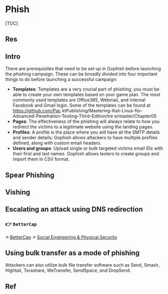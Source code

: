 # Phish

[TOC]



## Res


## Intro
There are prerequisites that need to be set up in Gophish before launching the phishing campaign. These can be broadly divided into four important things to do before launching a successful campaign:

- **Templates**: Templates are a very crucial part of phishing; you must be able to create your own templates based on your game plan. The most commonly used templates are Office365, Webmail, and internal Facebook and Gmail login. Some of the templates can be found at https://github.com/Pac ktPublishing/Mastering-Kali-Linux-for-Advanced-Penetration-Testing-Third-Edition/tre e/master/Chapter05
- **Pages**: The effectiveness of the phishing will always relate to how you redirect the victims to a legitimate website using the landing pages.
- **Profiles**: A profile is the place where you will have all the SMTP details and sender details; Gophish allows attackers to have multiple profiles defined, along with custom email headers.
- **Users and groups**: Upload single or bulk targeted victims email IDs with their first and last names. Gophish allows testers to create groups and import them in CSV format.



## Spear Phishing


## Vishing



## Escalating an attack using DNS redirection
### 👉 `BetterCap`
↗ [BetterCap](../../☠️%20Kill%20Chain/Pen-testing%20Tools/Reconnaissance%20&%20Exploration/BetterCap/BetterCap.md)
↗ [Social Engineering & Physical Security](../../../../Social%20Engineering%20&%20Physical%20Security/Social%20Engineering%20&%20Physical%20Security.md)



## Using bulk transfer as a mode of phishing
Attackers can also utilize bulk file transfer software such as Send, Smash, Hightail, Terashare, WeTransfer, SendSpace, and DropSend.





## Ref


